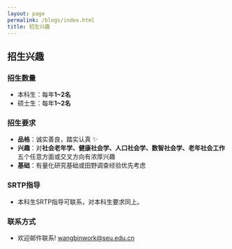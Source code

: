 ```yaml
---
layout: page
permalink: /blogs/index.html
title: 招生兴趣
---
```


## **招生兴趣**
###  招生数量
- 本科生：每年**1~2名**
- 硕士生：每年**1~2名**

### 招生要求
- **品格**：诚实善良，踏实认真 ✨
- **兴趣**：对**社会老年学、健康社会学、人口社会学、数智社会学、老年社会工作**五个任意方面或交叉方向有浓厚兴趣
- **基础**：有量化研究基础或田野调查经验优先考虑 
  

### SRTP指导
- 本科生SRTP指导可联系，对本科生要求同上。

### 联系方式
- 欢迎邮件联系!  wangbinwork@seu.edu.cn




<br>

